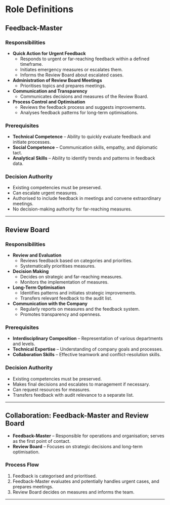 # Role Definitions

## Feedback-Master

### Responsibilities
- **Quick Action for Urgent Feedback**
  - Responds to urgent or far-reaching feedback within a defined timeframe.  
  - Initiates emergency measures or escalates them.  
  - Informs the Review Board about escalated cases.
- **Administration of Review Board Meetings**
  - Prioritises topics and prepares meetings.
- **Communication and Transparency**
  - Communicates decisions and measures of the Review Board.
- **Process Control and Optimisation**
  - Reviews the feedback process and suggests improvements.  
  - Analyses feedback patterns for long-term optimisations.

### Prerequisites
- **Technical Competence** – Ability to quickly evaluate feedback and initiate processes.  
- **Social Competence** – Communication skills, empathy, and diplomatic tact.  
- **Analytical Skills** – Ability to identify trends and patterns in feedback data.

### Decision Authority
- Existing competencies must be preserved.  
- Can escalate urgent measures.  
- Authorised to include feedback in meetings and convene extraordinary meetings.  
- No decision-making authority for far-reaching measures.

---

## Review Board

### Responsibilities
- **Review and Evaluation**
  - Reviews feedback based on categories and priorities.  
  - Systematically prioritises measures.
- **Decision Making**
  - Decides on strategic and far-reaching measures.  
  - Monitors the implementation of measures.
- **Long-Term Optimisation**
  - Identifies patterns and initiates strategic improvements.  
  - Transfers relevant feedback to the audit list.
- **Communication with the Company**
  - Regularly reports on measures and the feedback system.  
  - Promotes transparency and openness.

### Prerequisites
- **Interdisciplinary Composition** – Representation of various departments and levels.  
- **Technical Expertise** – Understanding of company goals and processes.  
- **Collaboration Skills** – Effective teamwork and conflict-resolution skills.

### Decision Authority
- Existing competencies must be preserved.  
- Makes final decisions and escalates to management if necessary.  
- Can request resources for measures.  
- Transfers feedback with audit relevance to a separate list.

---

## Collaboration: Feedback-Master and Review Board

- **Feedback-Master** – Responsible for operations and organisation; serves as the first point of contact.  
- **Review Board** – Focuses on strategic decisions and long-term optimisation.

### Process Flow
1. Feedback is categorised and prioritised.  
2. Feedback-Master evaluates and potentially handles urgent cases, and prepares meetings.  
3. Review Board decides on measures and informs the team.

---
